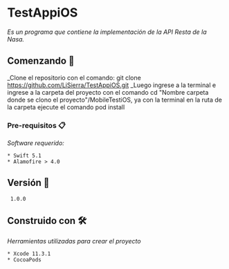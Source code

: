 # TestAppiOS

_Es un programa que contiene la implementación de la API Resta de la Nasa._

## Comenzando 🚀

_Clone el repositorio con el comando: git clone https://github.com/LiSierra/TestAppiOS.git
_Luego ingrese a la terminal e ingrese a la carpeta del proyecto con el comando cd "Nombre carpeta donde se clono el proyecto"/MobileTestiOS, ya con la terminal en la ruta de la carpeta ejecute el comando pod install


### Pre-requisitos 📋

_Software requerido:_

```
* Swift 5.1
* Alamofire > 4.0
```

## Versión 📌

```
 1.0.0
```

## Construido con 🛠️

_Herramientas utilizadas para crear el proyecto_

```
* Xcode 11.3.1
* CocoaPods
```
